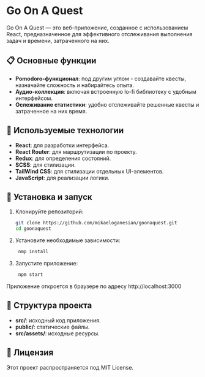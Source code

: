 # Go On A Quest

Go On A Quest — это веб-приложение, созданное с использованием React, предназначенное для эффективного отслеживания выполнения задач и времени, затраченного на них.

## 📋 Основные функции

- **Pomodoro-функционал**: под другим углом - создавайте квесты, назначайте сложность и набирайтесь опыта.
- **Аудио-коллекция**: включая встроенную lo-fi библиотеку с удобным интерфейсом.
- **Ослеживание статистики**: удобно отслеживайте решенные квесты и затраченное на них время.

## 🚀 Используемые технологии

- **React**: для разработки интерфейса.
- **React Router**: для маршрутизации по проекту.
- **Redux**: для определения состояний.
- **SCSS**: для стилизации.
- **TailWind CSS**: для стилизации отдельных UI-элементов.
- **JavaScript**: для реализации логики.

## 🔧 Установка и запуск

1. Клонируйте репозиторий:
   ```bash
   git clone https://github.com/mikaeloganesian/goonaquest.git
   cd goonaquest
   ```
2. Установите необходимые зависимости:
   ```bash
    nmp install
   ```
3. Запустите приложение:
   ```bash
    npm start
   ```
Приложение откроется в браузере по адресу http://localhost:3000

## 📂 Структура проекта

- **src/**: исходный код приложения.
- **public/**: статические файлы.
- **src/assets/**: исходные ресурсы.

## 📄 Лицензия
Этот проект распространяется под MIT License.